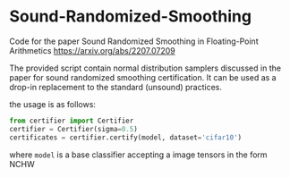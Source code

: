 # Sound-Randomized-Smoothing
Code for the paper Sound Randomized Smoothing in Floating-Point Arithmetics
https://arxiv.org/abs/2207.07209

The provided script contain normal distribution samplers discussed in the paper for sound randomized smoothing certification. It can be used as a drop-in replacement to the standard (unsound) practices.

the usage is as follows:

```python
from certifier import Certifier
certifier = Certifier(sigma=0.5)
certificates = certifier.certify(model, dataset='cifar10')
```

where ``` model ``` is a base classifier accepting a image tensors in the form NCHW
